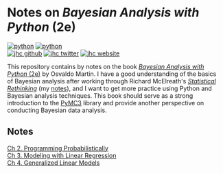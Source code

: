 # Notes on *Bayesian Analysis with Python* (2e)

[![python](https://img.shields.io/badge/Python-notebooks-3776AB.svg?style=flat&logo=python)](https://github.com/jhrcook)
[![python](https://img.shields.io/badge/Jupyter-notebooks-F37626.svg?style=flat&logo=jupyter)](https://github.com/jhrcook)  
[![jhc github](https://img.shields.io/badge/GitHub-jhrcook-181717.svg?style=flat&logo=github)](https://github.com/jhrcook)
[![jhc twitter](https://img.shields.io/badge/Twitter-@JoshDoesA-00aced.svg?style=flat&logo=twitter)](https://twitter.com/JoshDoesa)
[![jhc website](https://img.shields.io/badge/Website-Joshua_Cook-5087B2.svg?style=flat&logo=telegram)](https://joshuacook.netlify.com)

This repository contains by notes on the book [*Bayesian Analysis with Python* (2e)](https://www.packtpub.com/big-data-and-business-intelligence/bayesian-analysis-python-second-edition) by Osvaldo Martin.
I have a good understanding of the basics of Bayesian analysis after working through Richard McElreath's [*Statistical Rethinking*](https://xcelab.net/rm/statistical-rethinking/) (my [notes](https://github.com/jhrcook/statistical-rethinking)), and I want to get more practice using Python and Bayesian analysis techniques.
This book should serve as a strong introduction to the [PyMC3](https://docs.pymc.io) library and provide another perspective on conducting Bayesian data analysis.

## Notes

[Ch 2. Programming Probabilistically](02_programming-probabilistically.md)  
[Ch 3. Modeling with Linear Regression](03_modeling-with-linear-regression.md)  
[Ch 4. Generalized Linear Models](04_generalized-linear-models.md)